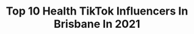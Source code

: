 ---
title: Top 10 Health TikTok Influencers In Brisbane In 2021
description: >-
  Find top health TikTok influencers in Brisbane in 2021. Most popular hashtags: #mentalhealthmatters #fyp #love #dayforit.
platform: TikTok
hits: 4
text_top: Identify the top-rated TikTok accounts on inBeat.
text_bottom: Our search engine holds 4 TikTok influencers like this in Brisbane, Australia for you to contact.
profiles:
  - username: "jacquibaihn"
    fullname: >-
      Gut Health Nutritionist
    bio: >-
      NUTRITIONIST🍍(BHSc) Brisbane & GC, Aust Programs Coming Soon!🥑 IG & YouTube👇
    location: "Australia"
    followers: 6693
    engagement: 540
    commentsToLikes: 0.031863
    id: ckavs9j1x4laf0j2336c28rdh
    verified: false
    hashtags: "#healthyfood, #foodie, #nutritionist, #recipe"
  - username: "mountgravattmazda"
    fullname: >-
      Mount Gravatt Mazda
    bio: >-
      For a behind the scenes 👀 at team MGM and a few laughs along the way, follow us
    location: "Australia"
    followers: 20800
    engagement: 421
    commentsToLikes: 0.035086
    id: cka0jbqnyhee40i78p3cdgdkf
    verified: false
    hashtags: "#mazda, #foryou, #fyp, #brisbane"
  - username: "alexmcgaughey"
    fullname: >-
      alexmcgaughey
    bio: >-
      💛 🇦🇺
    location: "Australia"
    followers: 93249
    engagement: 697
    commentsToLikes: 0.008194
    id: ck9keuq4a0hrc0j78z3vs880f
    verified: false
    hashtags: "#love, #aussie, #phonekeepsmoving, #dontlookatme"
  - username: "mz_zarah"
    fullname: >-
      ZARAH ROSE 💕
    bio: >-
      🍽 HEALTHY RECIPES ON @MZ_KETO ✨ - 🐾 IG @MZ_ZARAH_ANIMALS 😻 - 💖🌈🦄💎
    location: "Australia"
    followers: 24500
    engagement: 1175
    commentsToLikes: 0.039461
    id: ck80oqmtujb7w0j78pvg8jh8k
    verified: false
    hashtags: "#catlover, #cat, #cats, #love"
  - username: "mattcama23"
    fullname: >-
      Matt Cama
    bio: >-
      Mental Health | Trauma Healing | Psychology 👇 Want Coaching? Click Below👇
    location: "Australia"
    followers: 320600
    engagement: 1546
    commentsToLikes: 0.033879
    id: ckavi067yq1p20j23hox0vemc
    verified: false
    hashtags: "#spiritualtiktok, #shadowwork, #lifetruth, #psychology"
  - username: "life_of_carolyn"
    fullname: >-
      life_of_carolyn
    bio: >-
      Your mental health cheerleader ❤️ #motherhoodsquad #alwaysenoughsquad
    location: "Australia"
    followers: 50100
    engagement: 1110
    commentsToLikes: 0.049750
    id: cka0gee5s44rz0i78u1leq44v
    verified: false
    hashtags: "#mentalhealth, #mentalhealthmatters, #momsoftiktok, #youwantmore"
  - username: "sonalisharma7513"
    fullname: >-
      Sonali Sharma
    bio: >-
      Perth,WA🇦🇺 Delhigirl Healthcareworker✌🏻 Insta- sonali_sharma3 RN✌🏻😍
    location: "Australia"
    followers: 6788
    engagement: 1396
    commentsToLikes: 0.042279
    id: ckb9exiyz2zx60j23e796wa34
    verified: false
    hashtags: "#perth, #bdaygirl, #dayforit, #holidaytiktok"
  - username: "mz_zarah"
    fullname: >-
      ZARAH ROSE 💕
    bio: >-
      🍽 HEALTHY RECIPES ON @MZ_KETO ✨ - 🐾 IG @MZ_ZARAH_ANIMALS 😻 - 💖🌈🦄💎
    location: "Australia"
    followers: 24500
    engagement: 1175
    commentsToLikes: 0.039461
    id: ck80oqmtujb7w0j78pvg8jh8k
    verified: false
    hashtags: "#catlover, #cat, #cats, #love"
  - username: "kathryn.cakes"
    fullname: >-
      Kathryn w
    bio: >-
      Just me doin what I love ❤️ Thank you for all the support, stay healthy
    location: "Australia"
    followers: 34900
    engagement: 1998
    commentsToLikes: 0.007377
    id: ckb9b5mi1x08r0j23qzg9b41t
    verified: false
    hashtags: "#cake, #fy, #decorating, #fyp"
  - username: "gemanais"
    fullname: >-
      Gem Anais
    bio: >-
      Mental Health Awareness & a little crazy
    location: "Australia"
    followers: 69500
    engagement: 1821
    commentsToLikes: 0.031197
    id: ckdmt788cafyo0j23wofw6rqf
    verified: false
    hashtags: "#mentalhealthmatters, #mentalillness, #duet, #mentalhealthawareness"
---